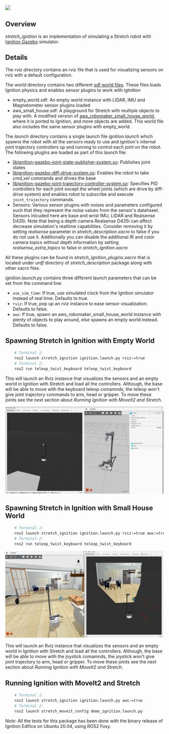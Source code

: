 ![](../images/banner.png)

## Overview

*stretch_ignition* is an implementation of simulating a Stretch robot with [Ignition Gazebo](https://ignitionrobotics.org/) simulator.

## Details

The *rviz directory* contains an rviz file that is used for visualizing sensors on rviz with a default configuration.

The *world* directory contains two different [sdf world files](http://sdformat.org/spec?ver=1.6&elem=world). These files loads Ignition physics and enables sensor plugins to work with igtnition

* empty_world.sdf: An empty world instance with LIDAR, IMU and Magnetometer sensor plugins loaded
* aws_small_house.sdf: A playground for Stretch with multiple objects to play with. A modified version of [aws_robomaker_small_house_world](https://github.com/aws-robotics/aws-robomaker-small-house-world), where it is ported to Ignition, and more objects are added. This world file also includes the same sensor plugins with empty_world.

The *launch* directory contains a single launch file *ignition.launch* which spawns the robot with all the sensors ready to use and ignition's internal joint trajectory controllers up and running to control each joint on the robot. The following plugins are loaded as part of this launch file:

* [libignition-gazebo-joint-state-publisher-system.so](https://ignitionrobotics.org/api/gazebo/5.0/classignition_1_1gazebo_1_1systems_1_1JointStatePublisher.html): Publishes joint states
* [libignition-gazebo-diff-drive-system.so](https://ignitionrobotics.org/api/gazebo/5.0/classignition_1_1gazebo_1_1systems_1_1DiffDrive.html): Enables the robot to take *cmd_vel* commands and drives the base
* [libignition-gazebo-joint-trajectory-controller-system.so](https://ignitionrobotics.org/api/gazebo/5.0/classignition_1_1gazebo_1_1systems_1_1JointTrajectoryController.html): Specifies PID controllers for each joint except the wheel joints (which are drive by diff-drive system) and enables robot to subscribe and execute `joint_trajectory` commands.
* Sensors: Various sensor plugins with noises and parameters configured such that they represent the noise values from the sensor's datahseet. Sensors inlcuded here are base and wrist IMU, LIDAR and Realsense D435i. Note that being a depth camera Realsense D435i can affect decrease simulation's realtime capabilities. Consider removing it by setting *realsense* parameter in *stretch_description.xacro* to false if you do not use it. Additionally you can disable the additional IR and color camera topics without depth information by setting *realsense_extra_topics* to false in *stretch_ignition.xacro*

All these plugins can be found in *stretch_ignition_plugins.xacro* that is located under *urdf* directory of *stretch_description* package along with other xacro files.

<!-- Launch file parameters here -->

*ignition.launch.py* contains three different launch parameters that can be set from the command line:

* `use_sim_time`: If true, use simulated clock from the Ignition simulator instead of real time. Defaults to true.
* `rviz`: If true, pop up an rviz instance to ease sensor visualization. Defaults to false.
* `aws`: If true, spawn an aws_robomaker_small_house_world instance with plenty of objects to play around, else spawns an empty world instead. Defaults to false.
<!-- Line by line launch file documentation here -->

<!-- TODO: Stretch Ignition Control Documentation -->

<!-- TODO: Moveit documentation -->

<!-- TODO: Find a way to not set IGN Resource path -->

<!-- TODO: Install instructions -->

## Spawning Stretch in Ignition with Empty World

```bash
    # Terminal 1:
    ros2 launch stretch_ignition ignition.launch.py rviz:=true
    # Terminal 2:
    ros2 run teleop_twist_keyboard teleop_twist_keyboard
```

This will launch an Rviz instance that visualizes the sensors and an empty world in Ignition with Stretch and load all the controllers. Although, the base will be able to move with the keyboard teleop comamnds, the teleop won't give joint trajectory commands to arm, head or gripper. To move these joints see the next section about *Running Ignition with MoveIt2 and Stretch*.

![](../images/stretch_ignition_empty.png)

## Spawning Stretch in Ignition with Small House World

```bash
    # Terminal 1:
    ros2 launch stretch_ignition ignition.launch.py rviz:=true aws:=true
    # Terminal 2:
    ros2 run teleop_twist_keyboard teleop_twist_keyboard
```
![](../images/stretch_ignition_aws.png)

This will launch an Rviz instance that visualizes the sensors and an empty world in Ignition with Stretch and load all the controllers. Although, the base will be able to move with the joystick comamnds, the joystick won't give joint trajectory to arm, head or gripper. To move these joints see the next section about *Running Ignition with MoveIt2 and Stretch*.

## Running Ignition with MoveIt2 and Stretch

```bash
    # Terminal 1:
    ros2 launch stretch_ignition ignition.launch.py aws:=true
    # Terminal 2:
    ros2 launch stretch_moveit_config demo_ignition.launch.py
```

*Note*: All the tests for this package has been done with the binary release of Ignition Edifice on Ubuntu 20.04, using ROS2 Foxy.

